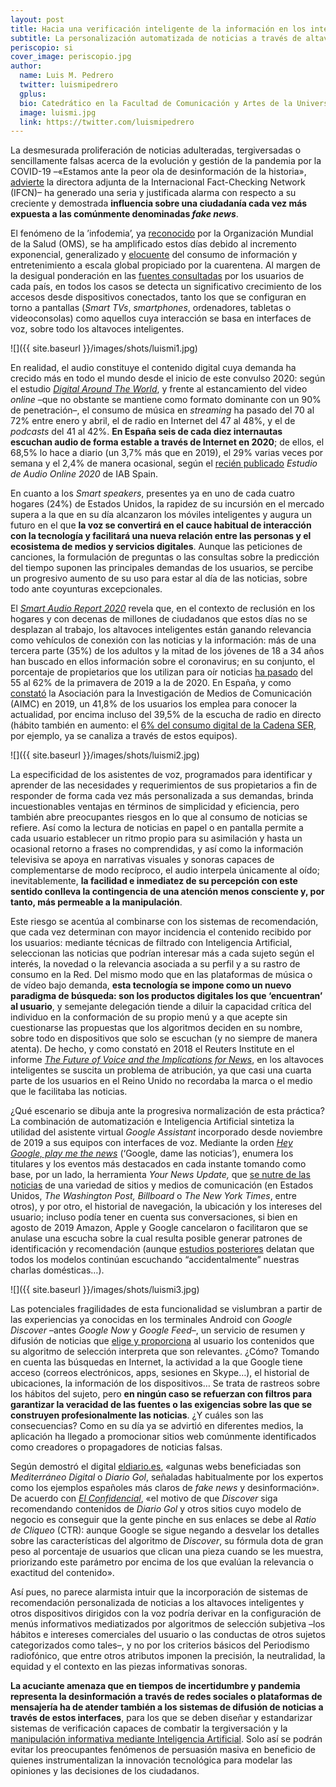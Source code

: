 ```yaml
---
layout: post
title: Hacia una verificación inteligente de la información en los interfaces de voz
subtitle: La personalización automatizada de noticias a través de altavoces inteligentes expone al usuario a serios sesgos informativos si no se incluyen filtros que garanticen el rigor del contenido seleccionado
periscopio: si
cover_image: periscopio.jpg
author:
  name: Luis M. Pedrero
  twitter: luismipedrero
  gplus:  
  bio: Catedrático en la Facultad de Comunicación y Artes de la Universidad Nebrija
  image: luismi.jpg
  link: https://twitter.com/luismipedrero
---
```

La desmesurada proliferación de noticias adulteradas, tergiversadas o sencillamente falsas acerca de la evolución y gestión de la pandemia por la COVID-19 –«Estamos ante la peor ola de desinformación de la historia», [advierte](https://www.apmadrid.es/cristina-tardaguila-estamos-ante-la-peor-ola-de-desinformacion-de-la-historia/) la directora adjunta de la Internacional Fact-Checking Network (IFCN)– ha generado una seria y justificada alarma con respecto a su creciente y demostrada **influencia sobre una ciudadanía cada vez más expuesta a las comúnmente denominadas *fake news***.

El fenómeno de la ’infodemia’, ya [reconocido](https://www.elplural.com/sociedad/oms-asegura-ocurriendo-coronavirus-infodemia_232570102) por la Organización Mundial de la Salud (OMS), se ha amplificado estos días debido al incremento exponencial, generalizado y [elocuente](https://eldebatedehoy.es/noticia/medios/27/03/2020/balcones-y-pantallas/) del consumo de información y entretenimiento a escala global propiciado por la cuarentena. Al margen de la desigual ponderación en las [fuentes consultadas](https://reutersinstitute.politics.ox.ac.uk/navegando-la-infodemia-asi-consume-noticias-e-informacion-sobre-coronavirus-espana-argentina-otros-paises) por los usuarios de cada país, en todos los casos se detecta un significativo crecimiento de los accesos desde dispositivos conectados, tanto los que se configuran en torno a pantallas (*Smart TVs*, *smartphones*, ordenadores, tabletas o videoconsolas) como aquellos cuya interacción se basa en interfaces de voz, sobre todo los altavoces inteligentes.

![]({{ site.baseurl }}/images/shots/luismi1.jpg)

En realidad, el audio constituye el contenido digital cuya demanda ha crecido más en todo el mundo desde el inicio de este convulso 2020: según el estudio *[Digital Around The World](https://wearesocial.com/blog/2020/04/digital-around-the-world-in-april-2020)*, y frente al estancamiento del video *online* –que no obstante se mantiene como formato dominante con un 90% de penetración–, el consumo de música en *streaming* ha pasado del 70 al 72% entre enero y abril, el de radio en Internet del 47 al 48%, y el de *podcasts* del 41 al 42%. **En España seis de cada diez internautas escuchan audio de forma estable a través de Internet en 2020**; de ellos, el 68,5% lo hace a diario (un 3,7% más que en 2019), el 29% varias veces por semana y el 2,4% de manera ocasional, según el [recién publicado](https://www.marketingdirecto.com/digital-general/digital/aumenta-el-uso-de-altavoces-inteligentes-como-dispositivo-para-el-consumo-de-audio-online) *Estudio de Audio Online 2020* de IAB Spain.

En cuanto a los *Smart speakers*, presentes ya en uno de cada cuatro hogares (24%) de Estados Unidos, la rapidez de su incursión en el mercado supera a la que en su día alcanzaron los móviles inteligentes y augura un futuro en el que **la voz se convertirá en el cauce habitual de interacción con la tecnología y facilitará una nueva relación entre las personas y el ecosistema de medios y servicios digitales**. Aunque las peticiones de canciones, la formulación de preguntas o las consultas sobre la predicción del tiempo suponen las principales demandas de los usuarios, se percibe un progresivo aumento de su uso para estar al día de las noticias, sobre todo ante coyunturas excepcionales.

El *[Smart Audio Report 2020](https://www.nationalpublicmedia.com/uploads/2020/04/The-Smart-Audio-Report_Spring-2020.pdf)* revela que, en el contexto de reclusión en los hogares y con decenas de millones de ciudadanos que estos días no se desplazan al trabajo, los altavoces inteligentes están ganando relevancia como vehículos de conexión con las noticias y la información: más de una tercera parte (35%) de los adultos y la mitad de los jóvenes de 18 a 34 años han buscado en ellos información sobre el coronavirus; en su conjunto, el porcentaje de propietarios que los utilizan para oír noticias [ha pasado](https://laboratoriodeperiodismo.org/aumenta-el-consumo-de-informacion-desde-los-altavoces-inteligentes/) del 55 al 62% de la primavera de 2019 a la de 2020. En España, y como [constató](https://www.aimc.es/a1mc-c0nt3nt/uploads/2019/10/2019_10_17_NP_AIMC_Q_Panel_Altavoz_inteligente_2019.pdf) la Asociación para la Investigación de Medios de Comunicación (AIMC) en 2019, un 41,8% de los usuarios los emplea para conocer la actualidad, por encima incluso del 39,5% de la escucha de radio en directo (hábito también en aumento: el [6% del consumo digital de la Cadena SER](https://www.sercomunicacion.com/cada-vez-mas-oyentes-escogen-el-smart-speaker-para-escuchar-las-emisoras-de-la-ser-en-directo/), por ejemplo, ya se canaliza a través de estos equipos).

![]({{ site.baseurl }}/images/shots/luismi2.jpg)

La especificidad de los asistentes de voz, programados para identificar y aprender de las necesidades y requerimientos de sus propietarios a fin de responder de forma cada vez más personalizada a sus demandas, brinda incuestionables ventajas en términos de simplicidad y eficiencia, pero también abre preocupantes riesgos en lo que al consumo de noticias se refiere. Así como la lectura de noticias en papel o en pantalla permite a cada usuario establecer un ritmo propio para su asimilación y hasta un ocasional retorno a frases no comprendidas, y así como la información televisiva se apoya en narrativas visuales y sonoras capaces de complementarse de modo recíproco, el audio interpela únicamente al oído; inevitablemente, **la facilidad e inmediatez de su percepción con este sentido conlleva la contingencia de una atención menos consciente y, por tanto, más permeable a la manipulación**.

Este riesgo se acentúa al combinarse con los sistemas de recomendación, que cada vez determinan con mayor incidencia el contenido recibido por los usuarios: mediante técnicas de filtrado con Inteligencia Artificial, seleccionan las noticias que podrían interesar más a cada sujeto según el interés, la novedad o la relevancia asociada a su perfil y a su rastro de consumo en la Red. Del mismo modo que en las plataformas de música o de vídeo bajo demanda, **esta tecnología se impone como un nuevo paradigma de búsqueda: son los productos digitales los que ‘encuentran’ al usuario**, y semejante delegación tiende a diluir la capacidad crítica del individuo en la conformación de su propio menú y a que acepte sin cuestionarse las propuestas que los algoritmos deciden en su nombre, sobre todo en dispositivos que solo se escuchan (y no siempre de manera atenta). De hecho, y como constató en 2018 el Reuters Institute en el informe *[The Future of Voice and the Implications for News](https://www.reuterscommunity.com/wp-content/uploads/2019/03/future-of-voice-report-nic-newman-reuters-institute.pdf)*, en los altavoces inteligentes se suscita un problema de atribución, ya que casi una cuarta parte de los usuarios en el Reino Unido no recordaba la marca o el medio que le facilitaba las noticias.

¿Qué escenario se dibuja ante la progresiva normalización de esta práctica? La combinación de automatización e Inteligencia Artificial sintetiza la utilidad del asistente virtual *Google Assistant* incorporado desde noviembre de 2019 a sus equipos con interfaces de voz. Mediante la orden *[Hey Google, play me the news](https://www.blog.google/products/news/your-news-update/)* (‘Google, dame las noticias’), enumera los titulares y los eventos más destacados en cada instante tomando como base, por un lado, la herramienta *Your News Update,* que [se nutre de las noticias](https://www.genbeta.com/web-20/google-convierte-a-assistant-feed-noticias-estar-informado-dia-a-dia-sera-facil) de una variedad de sitios y medios de comunicación (en Estados Unidos, *The Washington Post, Billboard* o *The New York Times*, entre otros), y por otro, el historial de navegación, la ubicación y los intereses del usuario; incluso podía tener en cuenta sus conversaciones, si bien en agosto de 2019 Amazon, Apple y Google cancelaron o facilitaron que se anulase una escucha sobre la cual resulta posible generar patrones de identificación y recomendación (aunque [estudios posteriores](https://moniotrlab.ccis.neu.edu/smart-speakers-study/) delatan que todos los modelos continúan escuchando “accidentalmente” nuestras charlas domésticas…).

![]({{ site.baseurl }}/images/shots/luismi3.jpg)

Las potenciales fragilidades de esta funcionalidad se vislumbran a partir de las experiencias ya conocidas en los terminales Android con *Google Discover* –antes *Google Now* y *Google Feed*–, un servicio de resumen y difusión de noticias que [elige y proporciona](https://www.xatakandroid.com/sistema-operativo/como-activar-noticias-google-android-asi-puedes-tener-discover-no-este-accesible) al usuario los contenidos que su algoritmo de selección interpreta que son relevantes. ¿Cómo? Tomando en cuenta las búsquedas en Internet, la actividad a la que Google tiene acceso (correos electrónicos, apps, sesiones en Skype…), el historial de ubicaciones, la información de los dispositivos… Se trata de rastreos sobre los hábitos del sujeto, pero **en ningún caso se refuerzan con filtros para garantizar la veracidad de las fuentes o las exigencias sobre las que se construyen profesionalmente las noticias**. ¿Y cuáles son las consecuencias? Como en su día ya se advirtió en diferentes medios, la aplicación ha llegado a promocionar sitios web comúnmente identificados como creadores o propagadores de noticias falsas.

Según demostró el digital [eldiario.es](https://www.eldiario.es/tecnologia/Google-Discover-basura-digital-desinformacion_0_967653512.html), «algunas webs beneficiadas son *Mediterráneo Digital* o *Diario Gol*, señaladas habitualmente por los expertos como los ejemplos españoles más claros de *fake news* y desinformación». De acuerdo con *[El Confidencial](https://www.elconfidencial.com/tecnologia/2019-11-24/google-discover-fake-news-basura-feed-movil_2348223/)*, «el motivo de que *Discover* siga recomendando contenidos de *Diario Gol* y otros sitios cuyo modelo de negocio es conseguir que la gente pinche en sus enlaces se debe al *Ratio de Cliqueo* (CTR): aunque Google se sigue negando a desvelar los detalles sobre las características del algoritmo de *Discover*, su fórmula dota de gran peso al porcentaje de usuarios que clican una pieza cuando se les muestra, priorizando este parámetro por encima de los que evalúan la relevancia o exactitud del contenido».

Así pues, no parece alarmista intuir que la incorporación de sistemas de recomendación personalizada de noticias a los altavoces inteligentes y otros dispositivos dirigidos con la voz podría derivar en la configuración de menús informativos mediatizados por algoritmos de selección subjetiva –los hábitos e intereses comerciales del usuario o las conductas de otros sujetos categorizados como tales–, y no por los criterios básicos del Periodismo radiofónico, que entre otros atributos imponen la precisión, la neutralidad, la equidad y el contexto en las piezas informativas sonoras.

**La acuciante amenaza que en tiempos de incertidumbre y pandemia representa la desinformación a través de redes sociales o plataformas de mensajería ha de atender también a los sistemas de difusión de noticias a través de estos interfaces**, para los que se deben diseñar y estandarizar sistemas de verificación capaces de combatir la tergiversación y la [manipulación informativa mediante Inteligencia Artificial](https://www.cidob.org/es/articulos/revista_cidob_d_afers_internacionals/124/inteligencia_artificial_y_periodismo_una_herramienta_contra_la_desinformacion). Solo así se podrán evitar los preocupantes fenómenos de persuasión masiva en beneficio de quienes instrumentalizan la innovación tecnológica para modelar las opiniones y las decisiones de los ciudadanos.